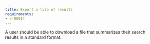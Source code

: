 ```yaml
---
title: Export a file of results
requirements:
- r-00014
---
```


A user should be able to download a file that summarizes their search results in a standard format.
